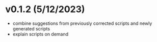 # v0.1.2 (5/12/2023)

- combine suggestions from previously corrected scripts and newly generated scripts
- explain scripts on demand
